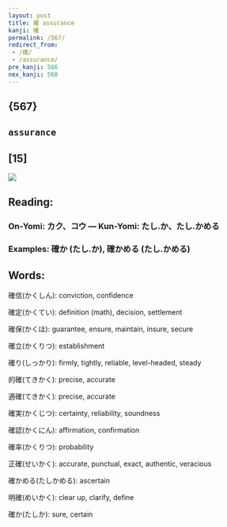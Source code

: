 ```yaml
---
layout: post
title: 確 assurance
kanji: 確
permalink: /567/
redirect_from:
 - /確/
 - /assurance/
pre_kanji: 566
nex_kanji: 568
---
```


## {567}

## `assurance`

## [15]

<div class="stroke"><img src="E7A2BA.png" /></div>

## Reading:

### On-Yomi: カク、コウ &mdash; Kun-Yomi: たし.か、たし.かめる

### Examples: 確か (たし.か), 確かめる (たし.かめる)

## Words:

確信(かくしん): conviction, confidence

確定(かくてい): definition (math), decision, settlement

確保(かくほ): guarantee, ensure, maintain, insure, secure

確立(かくりつ): establishment

確り(しっかり): firmly, tightly, reliable, level-headed, steady

的確(てきかく): precise, accurate

適確(てきかく): precise, accurate

確実(かくじつ): certainty, reliability, soundness

確認(かくにん): affirmation, confirmation

確率(かくりつ): probability

正確(せいかく): accurate, punctual, exact, authentic, veracious

確かめる(たしかめる): ascertain

明確(めいかく): clear up, clarify, define

確か(たしか): sure, certain
